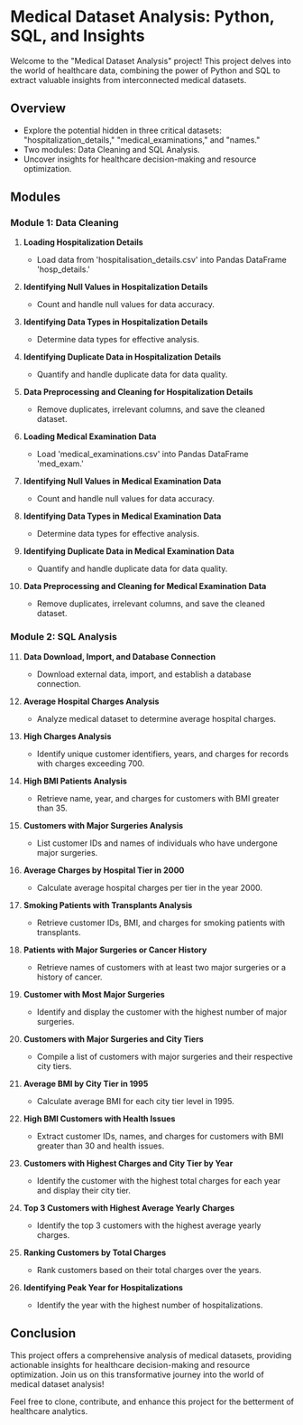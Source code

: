 # Medical Dataset Analysis: Python, SQL, and Insights

Welcome to the "Medical Dataset Analysis" project! This project delves into the world of healthcare data, combining the power of Python and SQL to extract valuable insights from interconnected medical datasets.

## Overview

- Explore the potential hidden in three critical datasets: "hospitalization_details," "medical_examinations," and "names."
- Two modules: Data Cleaning and SQL Analysis.
- Uncover insights for healthcare decision-making and resource optimization.

## Modules

### Module 1: Data Cleaning

1. **Loading Hospitalization Details**
   - Load data from 'hospitalisation_details.csv' into Pandas DataFrame 'hosp_details.'

2. **Identifying Null Values in Hospitalization Details**
   - Count and handle null values for data accuracy.

3. **Identifying Data Types in Hospitalization Details**
   - Determine data types for effective analysis.

4. **Identifying Duplicate Data in Hospitalization Details**
   - Quantify and handle duplicate data for data quality.

5. **Data Preprocessing and Cleaning for Hospitalization Details**
   - Remove duplicates, irrelevant columns, and save the cleaned dataset.

6. **Loading Medical Examination Data**
   - Load 'medical_examinations.csv' into Pandas DataFrame 'med_exam.'

7. **Identifying Null Values in Medical Examination Data**
   - Count and handle null values for data accuracy.

8. **Identifying Data Types in Medical Examination Data**
   - Determine data types for effective analysis.

9. **Identifying Duplicate Data in Medical Examination Data**
   - Quantify and handle duplicate data for data quality.

10. **Data Preprocessing and Cleaning for Medical Examination Data**
    - Remove duplicates, irrelevant columns, and save the cleaned dataset.

### Module 2: SQL Analysis

11. **Data Download, Import, and Database Connection**
    - Download external data, import, and establish a database connection.

12. **Average Hospital Charges Analysis**
    - Analyze medical dataset to determine average hospital charges.

13. **High Charges Analysis**
    - Identify unique customer identifiers, years, and charges for records with charges exceeding 700.

14. **High BMI Patients Analysis**
    - Retrieve name, year, and charges for customers with BMI greater than 35.

15. **Customers with Major Surgeries Analysis**
    - List customer IDs and names of individuals who have undergone major surgeries.

16. **Average Charges by Hospital Tier in 2000**
    - Calculate average hospital charges per tier in the year 2000.

17. **Smoking Patients with Transplants Analysis**
    - Retrieve customer IDs, BMI, and charges for smoking patients with transplants.

18. **Patients with Major Surgeries or Cancer History**
    - Retrieve names of customers with at least two major surgeries or a history of cancer.

19. **Customer with Most Major Surgeries**
    - Identify and display the customer with the highest number of major surgeries.

20. **Customers with Major Surgeries and City Tiers**
    - Compile a list of customers with major surgeries and their respective city tiers.

21. **Average BMI by City Tier in 1995**
    - Calculate average BMI for each city tier level in 1995.

22. **High BMI Customers with Health Issues**
    - Extract customer IDs, names, and charges for customers with BMI greater than 30 and health issues.

23. **Customers with Highest Charges and City Tier by Year**
    - Identify the customer with the highest total charges for each year and display their city tier.

24. **Top 3 Customers with Highest Average Yearly Charges**
    - Identify the top 3 customers with the highest average yearly charges.

25. **Ranking Customers by Total Charges**
    - Rank customers based on their total charges over the years.

26. **Identifying Peak Year for Hospitalizations**
    - Identify the year with the highest number of hospitalizations.

## Conclusion

This project offers a comprehensive analysis of medical datasets, providing actionable insights for healthcare decision-making and resource optimization. Join us on this transformative journey into the world of medical dataset analysis!

Feel free to clone, contribute, and enhance this project for the betterment of healthcare analytics.
